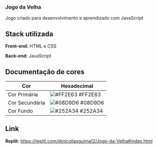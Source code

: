 
### Jogo da Velha 

Jogo criado para desenvolvimento e aprendizado com JavaScript

## Stack utilizada

**Front-end:** HTML e CSS

**Back-end:** JavaScript

## Documentação de cores

| Cor               | Hexadecimal                                                |
| ----------------- | ---------------------------------------------------------------- |
| Cor Primária       | ![#FF2E63](https://via.placeholder.com/10/FF2E63?text=+) #FF2E63 |
| Cor Secundária       | ![#08D9D6](https://via.placeholder.com/10/08D9D6?text=+) #08D9D6 |
| Cor Fundo       | ![#252A34](https://via.placeholder.com/10/252A34?text=+) #252A34 |


## Link
**Replit:** https://replit.com/@nicollasguima12/Jogo-da-Velha#index.html